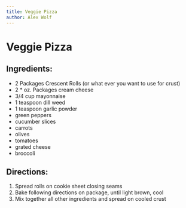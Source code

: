 ```yaml
---
title: Veggie Pizza
author: Alex Wolf
---
```

# Veggie Pizza

## Ingredients:

* 2 Packages Crescent Rolls (or what ever you want to use for crust)
* 2 * oz. Packages cream cheese
* 3/4 cup mayonnaise
* 1 teaspoon dill weed
* 1 teaspoon garlic powder
* green peppers
* cucumber slices
* carrots
* olives
* tomatoes
* grated cheese
* broccoli

## Directions:

1. Spread rolls on cookie sheet closing seams
2. Bake following directions on package, until light brown, cool
3. Mix together all other ingredients and spread on cooled crust
